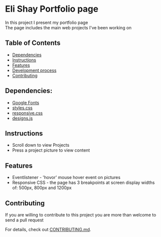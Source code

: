 # Eli Shay Portfolio page

In this project I present my portfolio page<br/>
The page includes the main web projects I've been working on<br/>

## Table of Contents

* [Dependencies](#dependencies)
* [Instructions](#instructions)
* [Features](#features)
* [Development process](#development-process)
* [Contributing](#contributing)

## Dependencies:
* [Google Fonts](https://fonts.googleapis.com/css?family=Coda)
* [styles.css](css/styles.css)
* [responsive.css](css/responsive.css)
* [designs.js](js/designs.js)

## Instructions
- Scroll down to view Projects
- Press a project picture to view content

## Features

* Eventlistener - 'hovor' mouse hover event on pictures
* Responsive CSS - the page has 3 breakpoints at screen display widths of: 500px, 800px and 1200px

## Contributing

If you are willing to contribute to this project
you are more than welcome to send a pull request

For details, check out [CONTRIBUTING.md](CONTRIBUTING.md).
